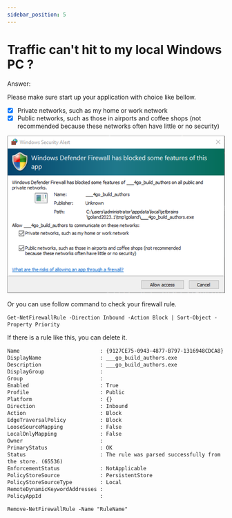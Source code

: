 ```yaml
---
sidebar_position: 5
---
```


# Traffic can't hit to my local Windows PC ?

Answer:

Please make sure start up your application with choice like bellow.

- [x] Private networks, such as my home or work network
- [x] Public networks, such as those in airports and coffee shops (not recommended because these networks often have
  little or no security)

![windows_firewall_en.png](img/windows_firewall_rule.png)

Or you can use follow command to check your firewall rule.

```shell
Get-NetFirewallRule -Direction Inbound -Action Block | Sort-Object -Property Priority
```

If there is a rule like this, you can delete it.

```shell
Name                          : {9127CE75-0943-4877-B797-1316948CDCA8}
DisplayName                   : ___go_build_authors.exe
Description                   : ___go_build_authors.exe
DisplayGroup                  :
Group                         :
Enabled                       : True
Profile                       : Public
Platform                      : {}
Direction                     : Inbound
Action                        : Block
EdgeTraversalPolicy           : Block
LooseSourceMapping            : False
LocalOnlyMapping              : False
Owner                         :
PrimaryStatus                 : OK
Status                        : The rule was parsed successfully from the store. (65536)
EnforcementStatus             : NotApplicable
PolicyStoreSource             : PersistentStore
PolicyStoreSourceType         : Local
RemoteDynamicKeywordAddresses :
PolicyAppId                   :
```

```shell
Remove-NetFirewallRule -Name "RuleName"
```